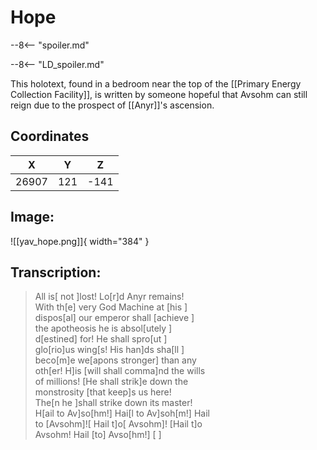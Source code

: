# Hope

--8<-- "spoiler.md"

--8<-- "LD_spoiler.md"

This holotext, found in a bedroom near the top of the [[Primary Energy Collection Facility]], is written by someone hopeful that Avsohm can still reign due to the prospect of [[Anyr]]'s ascension.

## Coordinates
| **X** | **Y** | **Z** |
| :---: | :---: | :---: |
| 26907 |  121  | -141 |

## Image:

![[yav_hope.png]]{ width="384" }

## Transcription:
> All is[ not ]lost! Lo[r]d Anyr remains! <br>
With th[e] very God Machine at [his  ] <br>
dispos[al] our emperor shall [achieve     ] <br>
the apotheosis he is absol[utely                ] <br>
d[estined] for! He shall spro[ut                ] <br>
glo[rio]us wing[s! His han]ds sha[ll      ] <br>
beco[m]e we[apons stronger] than any <br>
oth[er! H]is [will shall comma]nd the wills <br>
of millions! [He shall strik]e down the <br>
monstrosity [that keep]s us here! <br>
The[n he ]shall strike down its master! <br>
H[ail to Av]so[hm!] Hai[l to Av]soh[m!] Hail <br>
to [Avsohm]![ Hail t]o[ Avsohm]! [Hail t]o <br>
Avsohm! Hail [to] Avso[hm!]           [   ]
